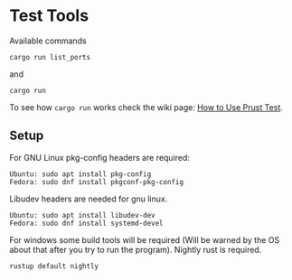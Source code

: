 # Test Tools
Available commands
```
cargo run list_ports
```
and 
```
cargo run
```
To see how ```cargo run``` works check the wiki page: [How to Use Prust Test](https://github.com/visionspacetec/Prust/wiki/How-to-Use-Prust-Test).

## Setup
For GNU Linux pkg-config headers are required:
```
Ubuntu: sudo apt install pkg-config  
Fedora: sudo dnf install pkgconf-pkg-config
```

Libudev headers are needed for gnu linux.
```
Ubuntu: sudo apt install libudev-dev  
Fedora: sudo dnf install systemd-devel
```
For windows some build tools will be required (Will be warned by the OS about that after you try to run the program).
Nightly rust is required.
```
rustup default nightly  
```